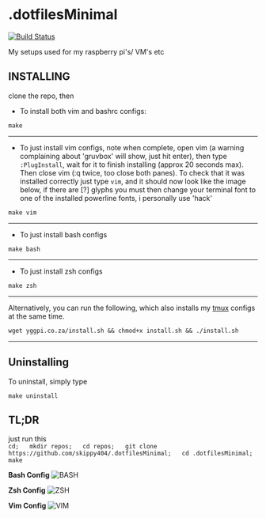 # .dotfilesMinimal
[![Build Status](https://travis-ci.com/Skippy404/.dotfilesMinimal.svg?branch=master)](https://travis-ci.com/Skippy404/.dotfilesMinimal)

My setups used for my raspberry pi's/ VM's etc  

## __INSTALLING__  
clone the repo, then
* To install both vim and bashrc configs:
````
make
````

---

* To just install vim configs, note when complete, open vim
(a warning complaining about 'gruvbox' will show, just hit enter), then type
`:PlugInstall`, wait for it to finish installing (approx 20 seconds max). Then
close vim (:q twice, too close both panes). To check that it was installed correctly
just type `vim`, and it should now look like the image below, if there are [?] glyphs
you must then change your terminal font to one of the installed powerline fonts,
i personally use 'hack'
````
make vim
````

---

* To just install bash configs
````
make bash
````

---

* To just install zsh configs
````
make zsh
````

---

Alternatively, you can run the following, which also installs my
[tmux](https://github.com/skippy404/.tmux) configs at the same time.
````
wget yggpi.co.za/install.sh && chmod+x install.sh && ./install.sh
````

---

## __Uninstalling__

To uninstall, simply type
````
make uninstall
````

## __TL;DR__  
just run this  
`cd;  
mkdir repos;  
cd repos;  
git clone https://github.com/skippy404/.dotfilesMinimal;  
cd .dotfilesMinimal;  
make
`

 __Bash Config__
![BASH](https://i.imgur.com/SQlMESF.png)

__Zsh Config__
![ZSH](https://i.imgur.com/XB0u26e.png)

__Vim Config__
![VIM](https://i.imgur.com/UqgDLXc.png)
